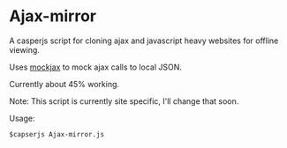 Ajax-mirror
===========

A casperjs script for cloning ajax and javascript heavy websites for offline viewing.

Uses [mockjax](https://github.com/appendto/jquery-mockjax) to mock ajax calls to local JSON.

Currently about 45% working.

Note: This script is currently site specific, I'll change that soon.

Usage:
```
$capserjs Ajax-mirror.js
```
